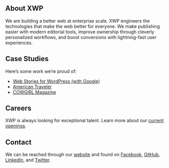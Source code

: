 ## About XWP

We are building a better web at enterprise scale. XWP engineers the technologies that make the web better for everyone. We make publishing easier with modern editorial tools, improve ownership through cleverly personalized workflows, and boost conversions with lightning-fast user experiences.

## Case Studies

Here’s some work we’re proud of:

- [Web Stories for WordPress (with Google)](https://xwp.co/work/web-stories-for-wordpress)
- [American Traveler](https://xwp.co/work/american-traveler)
- [COWGIRL Magazine](https://xwp.co/work/cowgirl-magazine)

## Careers

XWP is always looking for exceptional talent. Learn more about our [current openings](https://xwp.co/about/careers/).

## Contact

We can be reached through our [website](https://xwp.co/contact/) and found on [Facebook](https://www.facebook.com/xwp.co/), [GitHub](https://github.com/xwp), [LinkedIn](https://www.linkedin.com/company/xwp/), and [Twitter](https://twitter.com/xwp).
